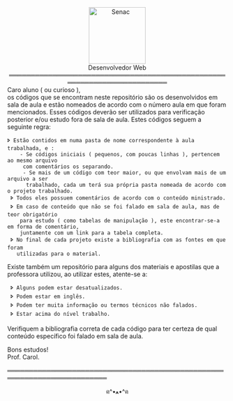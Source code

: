 <div align="center"><img align="center" height="130" alt="Senac" src="https://upload.wikimedia.org/wikipedia/commons/thumb/8/86/Senac_logo.svg/1200px-Senac_logo.svg.png">
<br>Desenvolvedor Web

<div align="center">
    ═════════════════════════════════════════════════════════════════════════   
    
<div align="left">Caro aluno ( ou curioso ),<br>
os códigos que se encontram neste repositório são os desenvolvidos em sala de
aula e estão nomeados de acordo com o número aula em que foram mencionados.
Esses códigos deverão ser utilizados para verificação posterior e/ou estudo
fora de sala de aula. Estes códigos seguem a seguinte regra:

    🢖 Estão contidos em numa pasta de nome correspondente à aula trabalhada, e :
        - Se códigos iniciais ( pequenos, com poucas linhas ), pertencem ao mesmo arquivo 
         com comentários os separando.
         - Se mais de um código com teor maior, ou que envolvam mais de um arquivo a ser
          trabalhado, cada um terá sua própria pasta nomeada de acordo com o projeto trabalhado.
     🢖 Todos eles possuem comentários de acordo com o conteúdo ministrado.
     🢖 Em caso de conteúdo que não se foi falado em sala de aula, mas de teor obrigatório
        para estudo ( como tabelas de manipulação ), este encontrar-se-a em forma de comentário,
        juntamente com um link para a tabela completa.
     🢖 No final de cada projeto existe a bibliografia com as fontes em que foram
       utilizadas para o material.

<div align="left">Existe também um repositório para alguns dos materiais e 
apostilas que a professora utilizou, ao utilizar estes, atente-se a:

     🢖 Alguns podem estar desatualizados.
     🢖 Podem estar em inglês.
     🢖 Podem ter muita informação ou termos técnicos não falados.
     🢖 Estar acima do nível trabalho.
                                                                                            
<div align="left">Verifiquem a bibliografia correta de cada código para ter certeza de qual conteúdo
específico foi falado em sala de aula.

Bons estudos!<br>
Prof. Carol.

═════════════════════════════════════════════════════════════════════════   

<div align="center">ฅ^•ﻌ•^ฅ

